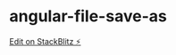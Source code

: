 # angular-file-save-as

[Edit on StackBlitz ⚡️](https://stackblitz.com/edit/angular-file-save-as-rzazai)